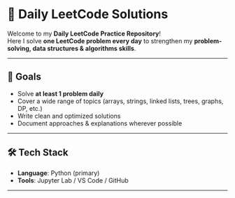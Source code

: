 # 🚀 Daily LeetCode Solutions

Welcome to my **Daily LeetCode Practice Repository**!  
Here I solve **one LeetCode problem every day** to strengthen my **problem-solving, data structures & algorithms skills**.  

---

## 📌 Goals  
- Solve **at least 1 problem daily**  
- Cover a wide range of topics (arrays, strings, linked lists, trees, graphs, DP, etc.)  
- Write clean and optimized solutions  
- Document approaches & explanations wherever possible  

---

## 🛠️ Tech Stack  
- **Language**: Python (primary)  
- **Tools**: Jupyter Lab / VS Code / GitHub 

---

